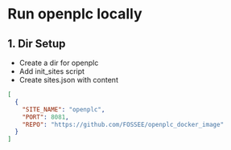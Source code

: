# Run openplc locally

## 1. Dir Setup

- Create a dir for openplc
- Add init_sites script
- Create sites.json with content

```json
[
  {
    "SITE_NAME": "openplc",
    "PORT": 8081,
    "REPO": "https://github.com/FOSSEE/openplc_docker_image"
  }
]
```
